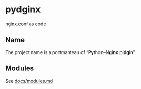 # pydginx

nginx.conf as code

## Name

The project name is a portmanteau of “**Py**thon–N**ginx** pi**dgin**”.

## Modules

See [docs/modules.md](https://github.com/un-def/pydginx/blob/master/docs/modules.md)
